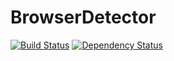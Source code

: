 BrowserDetector
===============

[![Build Status](https://api.travis-ci.org/mimmi20/BrowserDetector.png?branch=master)](https://travis-ci.org/mimmi20/BrowserDetector)
[![Dependency Status](https://depending.in/mimmi20/BrowserDetector.png)](http://depending.in/mimmi20/BrowserDetector)
